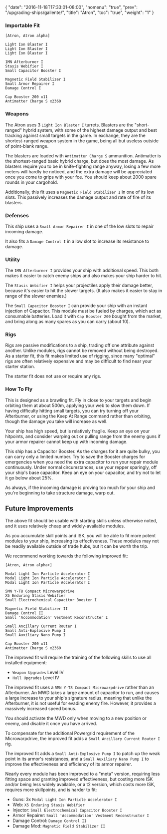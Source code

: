 {
  "date": "2016-11-18T17:33:01-08:00",
  "nomenu": "true",
  "prev": "/upgrading-ships/gallente/",
  "title": "Atron",
  "toc": "true",
  "weight": "1"
}

### Importable Fit
    [Atron, Atron alpha]

    Light Ion Blaster I
    Light Ion Blaster I
    Light Ion Blaster I

    1MN Afterburner I
    Stasis Webifier I
    Small Capacitor Booster I

    Magnetic Field Stabilizer I
    Small Armor Repairer I
    Damage Control I

    Cap Booster 200 x11
    Antimatter Charge S x2360

### Weapons

The Atron uses 3 `Light Ion Blaster I` turrets.
Blasters are the "short-ranged" hybrid system, with some of the highest damage output 
and best tracking against small targets in the game.  In exchange, they are the shortest-ranged
weapon system in the game, being all but useless outside of point-blank range.

The blasters are loaded with `Antimatter Charge S` ammunition.
Antimatter is the shortest-ranged basic hybrid charge, but does the most damage.
As blasters require you to be in knife-fighting range anyway,
losing a few more meters will hardly be noticed,
and the extra damage will be appreciated once you come to grips with your foe.
You should keep about 2000 spare rounds in your cargohold.

Additionally, this fit uses a `Magnetic Field Stabilizer I` in one of its low slots.
This passively increases the damage output and rate of fire of its blasters.

### Defenses

This ship uses a `Small Armor Repairer I` in one of the low slots to repair incoming damage.

It also fits a `Damage Control I` in a low slot to increase its resistance to damage.

### Utility

The `1MN Afterburner I` provides your ship with additional speed. This both makes it easier to
catch enemy ships and also makes your ship harder to hit.

The `Stasis Webifier I` helps your projectiles apply their damage better, because it's easier to hit
the slower targets. (It also makes it easier to stay in range of the slower enemies.)

The `Small Capacitor Booster I` can provide your ship with an instant injection of Capacitor.
This module must be fueled by charges, which act as consumable batteries.  Load it with 
`Cap Booster 200` bought from the market, and bring along as many spares as you can carry (about 10).

### Rigs

Rigs are passive modifications to a ship, trading off one attribute against another.
Unlike modules, rigs cannot be removed without being destroyed. 
As a starter fit, this fit makes limited use of rigging, since many "optimal" rigs
are often relatively expensive and may be difficult to find near your starter station.

The starter fit does not use or require any rigs.

### How To Fly

This is designed as a brawling fit.  Fly in close to your targets
and begin orbiting them at about 500m, applying your web to slow them down.
If having difficulty hitting small targets, you can try turning off your Afterburner,
or using the Keep At Range command rather than orbiting, though the damage you take will increase as well.

Your ship has high speed, but is relatively fragile.  Keep an eye on your hitpoints,
and consider warping out or pulling range from the enemy guns if your armor repairer
cannot keep up with incoming damage.

This ship has a Capacitor Booster.  As the charges for it are quite bulky,
you can carry only a limited number.  Try to save the Booster charges for emergencies
when you need the extra capacitor to run your repair module continuously. 
Under normal circumstances, use your repper sparingly, off your ship's base capacitor.
Keep an eye on your capacitor, and try not to let it go below about 25%.

As always, if the incoming damage is proving too much for your ship
and you're beginning to take structure damage, warp out.

## Future Improvements

The above fit should be usable with starting skills unless otherwise noted,
and it uses relatively cheap and widely-available modules.  

As you accumulate skill points and ISK, you will be able to fit more potent
modules to your ship, increasing its effectiveness.  These modules may not be
readily available outside of trade hubs, but it can be worth the trip.

We recommend working towards the following improved fit:

    [Atron, Atron alpha+]

    Modal Light Ion Particle Accelerator I
    Modal Light Ion Particle Accelerator I
    Modal Light Ion Particle Accelerator I

    5MN Y-T8 Compact Microwarpdrive
    X5 Enduring Stasis Webifier
    Small Electrochemical Capacitor Booster I

    Magnetic Field Stabilizer II
    Damage Control II
    Small 'Accommodation' Vestment Reconstructer I

    Small Ancillary Current Router I
    Small Anti-Explosive Pump I
    Small Auxiliary Nano Pump I

    Cap Booster 200 x11
    Antimatter Charge S x2360

The improved fit will require the training of the following skills to use all installed equipment:

* `Weapon Upgrades` Level IV
* `Hull Upgrades` Level IV

The improved fit uses a `5MN Y-T8 Compact Microwarpdrive` rather than an Afterburner.
An MWD takes a large amount of capacitor to run, 
and causes a large increase to your ship's signature radius,
meaning that unlike the Afterburner, it is not useful for evading enemy fire.
However, it provides a massively increased speed bonus.

You should activate the MWD only when moving to a new position or enemy,
and disable it once you have arrived.

To compensate for the additional Powergrid requirement of the Microwarpdrive,
the improved fit adds a `Small Ancillary Current Router I` rig.

The improved fit adds a `Small Anti-Explosive Pump I` to patch up the weak point
in its armor's resistances, and a `Small Auxiliary Nano Pump I` to improve
the effectiveness and efficiency of its armor repairer.

Nearly every module has been improved to a "meta" version, requiring less fitting space
and granting improved effectiveness, but costing more ISK and/or being less widely available,
or a t2 version, which costs more ISK, requires more skillpoints, and is harder to fit:

 * Guns: 3x `Modal Light Ion Particle Accelerator I`
 * Web: `X5 Enduring Stasis Webifier`
 * Injector: `Small Electrochemical Capacitor Booster I`
 * Armor Repairer: `Small 'Accommodation' Vestment Reconstructor I`
 * Damage Control: `Damage Control II`
 * Damage Mod: `Magnetic Field Stabilizer II`
